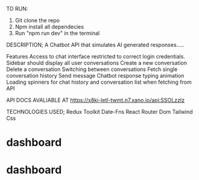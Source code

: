 TO RUN:

1. Git clone the repo
2. Npm install all dependecies
3. Run "npm run dev" in the terminal

DESCRIPTION;
A Chatbot API that simulates AI generated responses.....

Features
Access to chat interface restricted to correct login credentials.
Sidebar should display all user conversations
Create a new conversation
Delete a conversation
Switching between conversations
Fetch single conversation history
Send message
Chatbot response typing animation
Loading spinners for chat history and conversation list when fetching from API

API DOCS AVALIABLE AT
https://x8ki-letl-twmt.n7.xano.io/api:SSOLzzIz

TECHNOLOGIES USED;
Redux Toolkit
Date-Fns
React Router Dom
Tailwind Css
# dashboard
# dashboard
